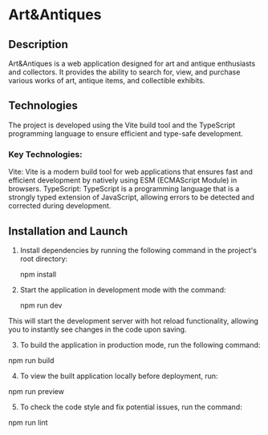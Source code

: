 # Art&Antiques

## Description

Art&Antiques is a web application designed for art and antique enthusiasts and collectors. It provides the ability to search for, view, and purchase various works of art, antique items, and collectible exhibits.

## Technologies

The project is developed using the Vite build tool and the TypeScript programming language to ensure efficient and type-safe development.

### Key Technologies:

Vite: Vite is a modern build tool for web applications that ensures fast and efficient development by natively using ESM (ECMAScript Module) in browsers.
TypeScript: TypeScript is a programming language that is a strongly typed extension of JavaScript, allowing errors to be detected and corrected during development.

## Installation and Launch

1. Install dependencies by running the following command in the project's root directory:

   npm install

2. Start the application in development mode with the command:

   npm run dev

This will start the development server with hot reload functionality, allowing you to instantly see changes in the code upon saving.

3. To build the application in production mode, run the following command:

npm run build

4. To view the built application locally before deployment, run:

npm run preview

5. To check the code style and fix potential issues, run the command:

npm run lint
